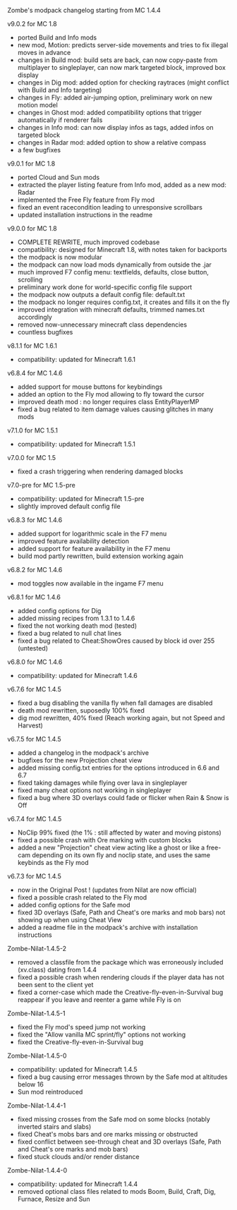 Zombe's modpack changelog starting from MC 1.4.4

v9.0.2 for MC 1.8
- ported Build and Info mods
- new mod, Motion: predicts server-side movements and tries to fix illegal moves in advance
- changes in Build mod: build sets are back, can now copy-paste from multiplayer to singleplayer, can now mark targeted block, improved box display
- changes in Dig mod: added option for checking raytraces (might conflict with Build and Info targeting)
- changes in Fly: added air-jumping option, preliminary work on new motion model
- changes in Ghost mod: added compatibility options that trigger automatically if renderer fails
- changes in Info mod: can now display infos as tags, added infos on targeted block
- changes in Radar mod: added option to show a relative compass
- a few bugfixes

v9.0.1 for MC 1.8
- ported Cloud and Sun mods
- extracted the player listing feature from Info mod, added as a new mod: Radar
- implemented the Free Fly feature from Fly mod
- fixed an event racecondition leading to unresponsive scrollbars
- updated installation instructions in the readme

v9.0.0 for MC 1.8
- COMPLETE REWRITE, much improved codebase
- compatibility: designed for Minecraft 1.8, with notes taken for backports
- the modpack is now modular
- the modpack can now load mods dynamically from outside the .jar
- much improved F7 config menu: textfields, defaults, close button, scrolling
- preliminary work done for world-specific config file support
- the modpack now outputs a default config file: default.txt
- the modpack no longer requires config.txt, it creates and fills it on the fly
- improved integration with minecraft defaults, trimmed names.txt accordingly
- removed now-unnecessary minecraft class dependencies
- countless bugfixes

v8.1.1 for MC 1.6.1
- compatibility: updated for Minecraft 1.6.1

v6.8.4 for MC 1.4.6
- added support for mouse buttons for keybindings
- added an option to the Fly mod allowing to fly toward the cursor
- improved death mod : no longer requires class EntityPlayerMP
- fixed a bug related to item damage values causing glitches in many mods

v7.1.0 for MC 1.5.1
- compatibility: updated for Minecraft 1.5.1

v7.0.0 for MC 1.5
- fixed a crash triggering when rendering damaged blocks

v7.0-pre for MC 1.5-pre
- compatibility: updated for Minecraft 1.5-pre
- slightly improved default config file

v6.8.3 for MC 1.4.6
- added support for logarithmic scale in the F7 menu
- improved feature availability detection
- added support for feature availability in the F7 menu
- build mod partly rewritten, build extension working again

v6.8.2 for MC 1.4.6
- mod toggles now available in the ingame F7 menu

v6.8.1 for MC 1.4.6
- added config options for Dig
- added missing recipes from 1.3.1 to 1.4.6
- fixed the not working death mod (tested)
- fixed a bug related to null chat lines
- fixed a bug related to Cheat:ShowOres caused by block id over 255 (untested)

v6.8.0 for MC 1.4.6
- compatibility: updated for Minecraft 1.4.6

v6.7.6 for MC 1.4.5
- fixed a bug disabling the vanilla fly when fall damages are disabled
- death mod rewritten, suposedly 100% fixed
- dig mod rewritten, 40% fixed (Reach working again, but not Speed and Harvest)

v6.7.5 for MC 1.4.5
- added a changelog in the modpack's archive
- bugfixes for the new Projection cheat view
- added missing config.txt entries for the options introduced in 6.6 and 6.7
- fixed taking damages while flying over lava in singleplayer
- fixed many cheat options not working in singleplayer
- fixed a bug where 3D overlays could fade or flicker when Rain & Snow is Off

v6.7.4 for MC 1.4.5
- NoClip 99% fixed (the 1% : still affected by water and moving pistons)
- fixed a possible crash with Ore marking with custom blocks
- added a new "Projection" cheat view acting like a ghost or like a free-cam depending on its own fly and noclip state, and uses the same keybinds as the Fly mod

v6.7.3 for MC 1.4.5
- now in the Original Post ! (updates from Nilat are now official)
- fixed a possible crash related to the Fly mod
- added config options for the Safe mod
- fixed 3D overlays (Safe, Path and Cheat's ore marks and mob bars) not showing up when using Cheat View
- added a readme file in the modpack's archive with installation instructions

Zombe-Nilat-1.4.5-2
- removed a classfile from the package which was erroneously included (xv.class) dating from 1.4.4
- fixed a possible crash when rendering clouds if the player data has not been sent to the client yet
- fixed a corner-case which made the Creative-fly-even-in-Survival bug reappear if you leave and reenter a game while Fly is on

Zombe-Nilat-1.4.5-1
- fixed the Fly mod's speed jump not working
- fixed the "Allow vanilla MC sprint/fly" options not working
- fixed the Creative-fly-even-in-Survival bug

Zombe-Nilat-1.4.5-0
- compatibility: updated for Minecraft 1.4.5
- fixed a bug causing error messages thrown by the Safe mod at altitudes below 16
- Sun mod reintroduced

Zombe-Nilat-1.4.4-1
- fixed missing crosses from the Safe mod on some blocks (notably inverted stairs and slabs)
- fixed Cheat's mobs bars and ore marks missing or obstructed
- fixed conflict between see-through cheat and 3D overlays (Safe, Path and Cheat's ore marks and mob bars)
- fixed stuck clouds and/or render distance

Zombe-Nilat-1.4.4-0
- compatibility: updated for Minecraft 1.4.4
- removed optional class files related to mods Boom, Build, Craft, Dig, Furnace, Resize and Sun

